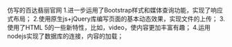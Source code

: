 仿写的百达翡丽官网
1.进一步运用了Bootstrap样式和媒体查询功能，实现了响应式布局；
2.使用原生js+jQuery库编写页面的基本动态效果，实现文件的上传；
3.使用了HTML 5的一些新特性，比如，video，使内容更加丰富有趣；
4.运用nodejs实现了数据库的连接，内容的加载；
